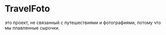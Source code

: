 # TravelFoto
это проект, не связанный с путешествиями и фотографиями, потому что мы плавленные сырочки.
